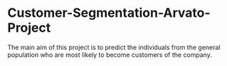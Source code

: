 # Customer-Segmentation-Arvato-Project
The main aim of this project is to predict the individuals from the general population who are most likely to become customers of the company.
